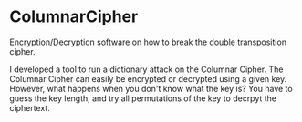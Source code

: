 # ColumnarCipher
Encryption/Decryption software on how to break the double transposition cipher. 

I developed a tool to run a dictionary attack on the Columnar Cipher. The Columnar Cipher can easily be encrypted or decrypted using a given key. However, what happens when you don't know what the key is? You have to guess the key length, and try all permutations of the key to decrpyt the ciphertext.
